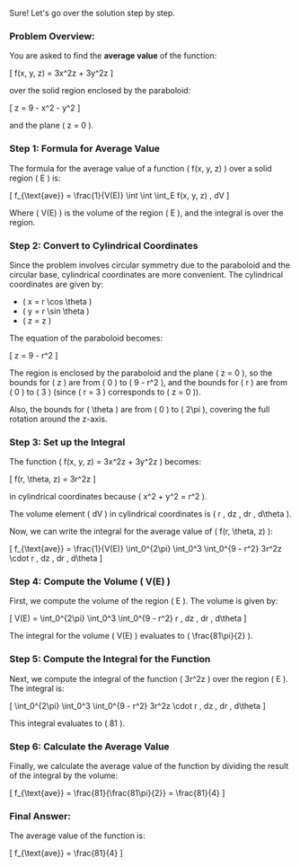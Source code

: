Sure! Let's go over the solution step by step.

### Problem Overview:
You are asked to find the **average value** of the function:

\[
f(x, y, z) = 3x^2z + 3y^2z
\]

over the solid region enclosed by the paraboloid:

\[
z = 9 - x^2 - y^2
\]

and the plane \( z = 0 \).

### Step 1: Formula for Average Value
The formula for the average value of a function \( f(x, y, z) \) over a solid region \( E \) is:

\[
f_{\text{ave}} = \frac{1}{V(E)} \int \int \int_E f(x, y, z) \, dV
\]

Where \( V(E) \) is the volume of the region \( E \), and the integral is over the region.

### Step 2: Convert to Cylindrical Coordinates
Since the problem involves circular symmetry due to the paraboloid and the circular base, cylindrical coordinates are more convenient. The cylindrical coordinates are given by:

- \( x = r \cos \theta \)
- \( y = r \sin \theta \)
- \( z = z \)

The equation of the paraboloid becomes:

\[
z = 9 - r^2
\]

The region is enclosed by the paraboloid and the plane \( z = 0 \), so the bounds for \( z \) are from \( 0 \) to \( 9 - r^2 \), and the bounds for \( r \) are from \( 0 \) to \( 3 \) (since \( r = 3 \) corresponds to \( z = 0 \)).

Also, the bounds for \( \theta \) are from \( 0 \) to \( 2\pi \), covering the full rotation around the z-axis.

### Step 3: Set up the Integral
The function \( f(x, y, z) = 3x^2z + 3y^2z \) becomes:

\[
f(r, \theta, z) = 3r^2z
\]

in cylindrical coordinates because \( x^2 + y^2 = r^2 \).

The volume element \( dV \) in cylindrical coordinates is \( r \, dz \, dr \, d\theta \).

Now, we can write the integral for the average value of \( f(r, \theta, z) \):

\[
f_{\text{ave}} = \frac{1}{V(E)} \int_0^{2\pi} \int_0^3 \int_0^{9 - r^2} 3r^2z \cdot r \, dz \, dr \, d\theta
\]

### Step 4: Compute the Volume \( V(E) \)
First, we compute the volume of the region \( E \). The volume is given by:

\[
V(E) = \int_0^{2\pi} \int_0^3 \int_0^{9 - r^2} r \, dz \, dr \, d\theta
\]

The integral for the volume \( V(E) \) evaluates to \( \frac{81\pi}{2} \).

### Step 5: Compute the Integral for the Function
Next, we compute the integral of the function \( 3r^2z \) over the region \( E \). The integral is:

\[
\int_0^{2\pi} \int_0^3 \int_0^{9 - r^2} 3r^2z \cdot r \, dz \, dr \, d\theta
\]

This integral evaluates to \( 81 \).

### Step 6: Calculate the Average Value
Finally, we calculate the average value of the function by dividing the result of the integral by the volume:

\[
f_{\text{ave}} = \frac{81}{\frac{81\pi}{2}} = \frac{81}{4}
\]

### Final Answer:
The average value of the function is:

\[
f_{\text{ave}} = \frac{81}{4}
\]
